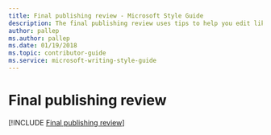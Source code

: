 ```yaml
---
title: Final publishing review - Microsoft Style Guide
description: The final publishing review uses tips to help you edit like a pro, so your final content and design shine.
author: pallep
ms.author: pallep
ms.date: 01/19/2018
ms.topic: contributor-guide
ms.service: microsoft-writing-style-guide
---
```


# Final publishing review

[!INCLUDE [Final publishing review](<~/../includes/final-publishing-review.md>)]
